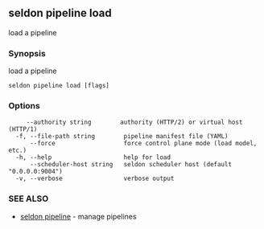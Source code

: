## seldon pipeline load

load a pipeline

### Synopsis

load a pipeline

```
seldon pipeline load [flags]
```

### Options

```
     --authority string        authority (HTTP/2) or virtual host (HTTP/1)
  -f, --file-path string        pipeline manifest file (YAML)
      --force                   force control plane mode (load model, etc.)
  -h, --help                    help for load
      --scheduler-host string   seldon scheduler host (default "0.0.0.0:9004")
  -v, --verbose                 verbose output
```

### SEE ALSO

* [seldon pipeline](seldon_pipeline.md)	 - manage pipelines


